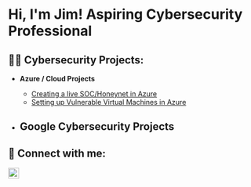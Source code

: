 <h1>Hi, I'm Jim! Aspiring Cybersecurity Professional</h1>

<h2>👨‍💻 Cybersecurity Projects:</h2>

- <b>Azure / Cloud Projects</b>
  - [Creating a live SOC/Honeynet in Azure](https://github.com/Jlagerstrom12/Azure-SOC)
  - [Setting up Vulnerable Virtual Machines in Azure](https://github.com/Jlagerstrom12/Creating-Honeypot-In-Azure/blob/main/README.md)
 
- <b>Google Cybersecurity Projects<b>
  - 

<h2> 🤳 Connect with me:</h2>

[<img align="left" alt="JoshMadakor | LinkedIn" width="22px" src="https://cdn.jsdelivr.net/npm/simple-icons@v3/icons/linkedin.svg" />][linkedin]


[linkedin]: https://www.linkedin.com/in/jim-lagerstrom-012aa3183/

